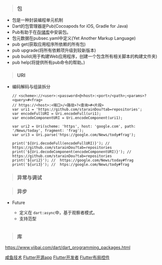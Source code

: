> ### 包

* 包是一种封装编程单元机制
* Dart的包管理器是Pub(Cocoapods for iOS, Gradle for Java)
* Pub有助于在[存储库](https://pub.dartlang.org)中安装包。
* 包元数据在pubsec.yaml中定义(Yet Another Markup Language)
* pub get(获取应用程序所依赖的所有包)
* pub upgrade(将所有依赖项升级到较新版本)
* pub build(用于构建Web应用程序，创建一个包含所有相关脚本的构建文件夹)
* pub help(将提供所有pub命令的帮助。)

> ### URI

* 编码解码与组装拆分

	```
	// <scheme>://<user>:<password>@<host>:<port>/<path>;<params>?<query>#<frag>
	// https://<host>:<端口>/<路径>?<查询>#<片段>
	var uri1 = 'https://github.com/starainDou?tab=repositories';
	var encodeFullURI = Uri.encodeFull(uri1);
	var encodeComponentURI = Uri.encodeComponent(uri1);
	
	var uri2 = Uri(scheme: 'https', host: 'google.com', path: '/News/today', fragment: 'frag');
	var uri3 = Uri.parse('htps://google.com/News/tody#frag');
	
	print('${Uri.decodeFull(encodeFullURI)}'); //  https://github.com/starainDou?tab=repositories
	print('${Uri.decodeComponent(encodeComponentURI)}'); //  https://github.com/starainDou?tab=repositories
	print('${uri2}'); //  https://google.com/News/today#frag
	print('${uri3}'); //  htps://google.com/News/tody#frag
	```

> ### 异常与调试

> ### 异步

* Future

	* 定义在 ``` dart:async ```中，基于观察者模式。
	* 支持范型

```

```
	
 
 
 

> ### 库




https://www.yiibai.com/dart/dart_programming_packages.html

[咸鱼技术](https://www.jianshu.com/u/cf5c0e4b1111)
[Flutter开源app](https://itsallwidgets.com/)
[Flutter开发者]( http://flutter.link/)
[Flutter布局控件](https://juejin.im/post/5bab35ff5188255c3272c228)
